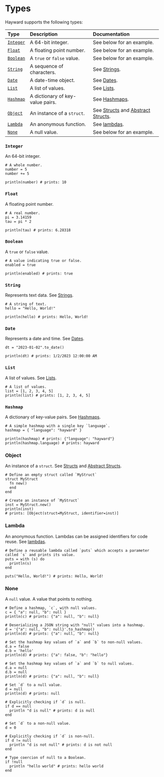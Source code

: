 # Types

Hayward supports the following types: 

| Type | Description | Documentation |
| :--- | :--- | :--- |
| [`Integer`](#integer) | A 64-bit integer. | See below for an example. |
| [`Float`](#Float) | A floating point number. | See below for an example. |
| [`Boolean`](#boolean) | A `true` or `false` value. | See below for an example. |
| [`String`](#string) | A sequence of characters. | See [Strings](strings.md). |
| [`Date`](#date) | A date-time object. | See [Dates](dates.md). |
| [`List`](#list) | A list of values. | See [Lists](lists.md). |
| [`Hashmap`](#hashmap) | A dictionary of key-value pairs. | See [Hashmaps](hashmaps.md). |
| [`Object`](#object) | An instance of a `struct`. | See [Structs](structs.md) and [Abstract Structs](abstract_structs.md). |
| [`Lambda`](#lambda) | An anonymous function. | See [lambdas](lambdas.md). |
| [`None`](#none) | A null value. | See below for an example. |

### `Integer`

An 64-bit integer.

```hayward
# A whole number.
number = 5
number += 5

println(number) # prints: 10
```

### `Float`

A floating point number.

```hayward
# A real number.
pi = 3.14159
tau = pi * 2

println(tau) # prints: 6.28318
```

### `Boolean`

A `true` or `false` value.

```hayward
# A value indicating true or false.
enabled = true

println(enabled) # prints: true
```

### `String`

Represents text data.  See [Strings](strings.md).

```hayward
# A string of text.
hello = "Hello, World!"

println(hello) # prints: Hello, World!
```

### `Date`

Represents a date and time.  See [Dates](dates.md).

```hayward
dt = "2023-01-02".to_date()

println(dt) # prints: 1/2/2023 12:00:00 AM
```

### `List`

A list of values.  See [Lists](lists.md).

```hayward
# A list of values.
list = [1, 2, 3, 4, 5]
println(list) # prints: [1, 2, 3, 4, 5]
```

### `Hashmap`

A dictionary of key-value pairs.  See [Hashmaps](hashmaps.md).

```hayward
# A simple hashmap with a single key `language`.
hashmap = { "language": "hayward" }

println(hashmap) # prints: {"language": "hayward"}
println(hashmap.language) # prints: hayward
```

### Object

An instance of a `struct`.  See [Structs](structs.md) and [Abstract Structs](abstract_structs.md).

```hayward
# Define an empty struct called `MyStruct`
struct MyStruct
  fn new()
  end
end

# Create an instance of `MyStruct`
inst = MyStruct.new()
println(inst)
# prints: [Object(struct=MyStruct, identifier=inst)]
```

### Lambda

An anonymous function. Lambdas can be assigned identifiers for code reuse.  See [lambdas](lambdas.md).

```hayward
# Define a reusable lambda called `puts` which accepts a parameter called `s` and prints its value.
puts = with (s) do
  println(s)
end

puts("Hello, World!") # prints: Hello, World!
```

### None

A `null` value. A value that points to nothing.

```hayward
# Define a hashmap, `c`, with null values.
c = { "a": null, "b": null }
println(c) # prints: {"a": null, "b": null}

# Deserializing a JSON string with "null" values into a hashmap.
d = '{"a": null, "b": null}'.to_hashmap()
println(d) # prints: {"a": null, "b": null}

# Set the hashmap key values of `a` and `b` to non-null values.
d.a = false
d.b = 'hello'
println(d) # prints: {"a": false, "b": "hello"}

# Set the hashmap key values of `a` and `b` to null values.
d.a = null
d.b = null
println(d) # prints: {"a": null, "b": null}

# Set `d` to a null value.
d = null
println(d) # prints: null

# Explicitly checking if `d` is null.
if d == null
  println "d is null" # prints: d is null
end

# Set `d` to a non-null value.
d = 0

# Explicitly checking if `d` is non-null.
if d != null
  println "d is not null" # prints: d is not null
end

# Type coercion of null to a Boolean.
if !null
  println "hello world" # prints: hello world
end

```